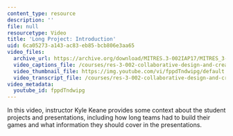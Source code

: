 ```yaml
---
content_type: resource
description: ''
file: null
resourcetype: Video
title: 'Long Project: Introduction'
uid: 6ca05273-a143-ac83-eb85-bcb806e3aa65
video_files:
  archive_url: https://archive.org/download/MITRES.3-002IAP17/MITRES_3-002IAP17_Long_Project_0_300k.mp4
  video_captions_file: /courses/res-3-002-collaborative-design-and-creative-expression-with-arduino-microcontrollers-january-iap-2017/7efc0adcc2755c64967d8bc04c6b6ad2_fppdTndwipg.vtt
  video_thumbnail_file: https://img.youtube.com/vi/fppdTndwipg/default.jpg
  video_transcript_file: /courses/res-3-002-collaborative-design-and-creative-expression-with-arduino-microcontrollers-january-iap-2017/d67239d047c60c95b36f010ada7675b1_fppdTndwipg.pdf
video_metadata:
  youtube_id: fppdTndwipg
---
```


In this video, instructor Kyle Keane provides some context about the student projects and presentations, including how long teams had to build their games and what information they should cover in the presentations.